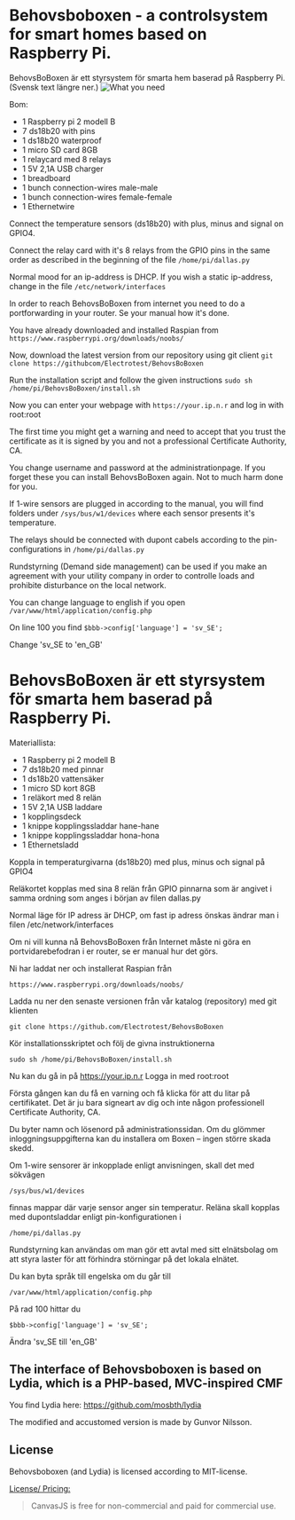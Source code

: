 # Behovsboboxen - a controlsystem for smart homes based on Raspberry Pi.
BehovsBoBoxen är ett styrsystem för smarta hem baserad på Raspberry Pi. (Svensk text längre ner.)
![What you need](http://www.behovsbo.se/bilderipso/bbbmaterial.jpg)

Bom:

* 1 Raspberry pi 2 modell B
* 7 ds18b20 with pins
* 1 ds18b20 waterproof
* 1 micro SD card 8GB
* 1 relaycard med 8 relays
* 1 5V 2,1A USB charger
* 1 breadboard
* 1 bunch connection-wires male-male
* 1 bunch connection-wires female-female
* 1 Ethernetwire

Connect the temperature sensors (ds18b20) with plus, minus and signal on GPIO4.

Connect the relay card with it's 8 relays from the GPIO pins in the same order as described in the beginning of the file `/home/pi/dallas.py`

Normal mood for an ip-address is DHCP. If you wish a static ip-address, change in the file `/etc/network/interfaces`

In order to reach BehovsBoBoxen from internet you need to do a portforwarding in your router. Se your manual how it's done.

You have already downloaded and installed Raspian from `https://www.raspberrypi.org/downloads/noobs/`

Now, download the latest version from our repository using git client `git clone https://githubcom/Electrotest/BehovsBoBoxen`

Run the installation script and follow the given instructions `sudo sh /home/pi/BehovsBoBoxen/install.sh`

Now you can enter your webpage with `https://your.ip.n.r` and log in with root:root

The first time you might get a warning and need to accept that you trust the certificate as it is signed by you
and not a professional Certificate Authority, CA. 

You change username and password at the administrationpage. If you forget these you can install BehovsBoBoxen again. Not to much harm done for you.

If 1-wire sensors are plugged in according to the manual, you will find folders under `/sys/bus/w1/devices` where each sensor presents it's temperature.

The relays should be connected with dupont cabels according to the pin-configurations in `/home/pi/dallas.py`

Rundstyrning (Demand side management) can be used if you make an agreement with your utility company in order to controlle loads and prohibite disturbance on the local network.

You can change language to english if you open `/var/www/html/application/config.php`

On line 100 you find `$bbb->config['language'] = 'sv_SE';`

Change 'sv_SE to 'en_GB'


# BehovsBoBoxen är ett styrsystem för smarta hem baserad på Raspberry Pi.

Materiallista:

* 1 Raspberry pi 2 modell B
* 7 ds18b20 med pinnar
* 1 ds18b20 vattensäker
* 1 micro SD kort 8GB
* 1 reläkort med 8 relän
* 1 5V 2,1A USB laddare
* 1 kopplingsdeck
* 1 knippe kopplingssladdar hane-hane
* 1 knippe kopplingssladdar hona-hona
* 1 Ethernetsladd

Koppla in temperaturgivarna (ds18b20) med plus, minus och signal på GPIO4

Reläkortet kopplas med sina 8 relän från GPIO pinnarna som är angivet i samma ordning som anges i början av filen dallas.py

Normal läge för IP adress är DHCP, om fast ip adress önskas ändrar man i filen /etc/network/interfaces

Om ni vill kunna nå BehovsBoBoxen från Internet måste ni göra en portvidarebefodran i er router, se er manual hur det görs.

Ni har laddat ner och installerat Raspian från 

	https://www.raspberrypi.org/downloads/noobs/

Ladda nu ner den senaste versionen från vår katalog (repository) med git klienten

	git clone https://github.com/Electrotest/BehovsBoBoxen

Kör installationsskriptet och följ de givna instruktionerna

	sudo sh /home/pi/BehovsBoBoxen/install.sh

Nu kan du gå in på https://your.ip.n.r Logga in med root:root

Första gången kan du få en varning och få klicka för att du litar på certifikatet. Det är ju bara signeart
av dig och inte någon professionell Certificate Authority, CA.

Du byter namn och lösenord på administrationssidan. Om du glömmer inloggningsuppgifterna kan du installera om Boxen  – ingen större skada skedd.

Om 1-wire sensorer är inkopplade enligt anvisningen, skall det med sökvägen 

	/sys/bus/w1/devices 

finnas mappar där varje sensor anger sin temperatur.
Reläna skall kopplas med dupontsladdar enligt pin-konfigurationen i 

	/home/pi/dallas.py

Rundstyrning kan användas om man gör ett avtal med sitt elnätsbolag om att styra laster för att förhindra störningar på det lokala elnätet. 

Du kan byta språk till engelska om du går till

	/var/www/html/application/config.php

På rad 100 hittar du

	$bbb->config['language'] = 'sv_SE';

Ändra 'sv_SE till 'en_GB'


The interface of Behovsboboxen is based on Lydia, which is a PHP-based, MVC-inspired CMF
----------------------------------------------------------------------------------------

You find Lydia here: https://github.com/mosbth/lydia

The modified and accustomed version is made by Gunvor Nilsson.


License
-------

Behovsboboxen (and Lydia) is licensed according to MIT-license. 


[License/ Pricing:](http://canvasjs.com/download-html5-charting-graphing-library/)
> CanvasJS is free for non-commercial and paid for commercial use.